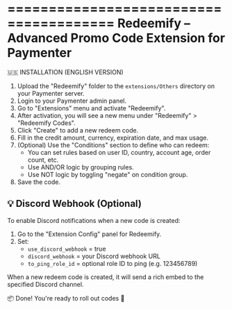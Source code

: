 =======================================
Redeemify – Advanced Promo Code Extension for Paymenter
=======================================

🇺🇸 INSTALLATION (ENGLISH VERSION)

1. Upload the "Redeemify" folder to the `extensions/Others` directory on your Paymenter server.
2. Login to your Paymenter admin panel.
3. Go to "Extensions" menu and activate "Redeemify".
4. After activation, you will see a new menu under "Redeemify" > "Redeemify Codes".
5. Click "Create" to add a new redeem code.
6. Fill in the credit amount, currency, expiration date, and max usage.
7. (Optional) Use the "Conditions" section to define who can redeem:
   - You can set rules based on user ID, country, account age, order count, etc.
   - Use AND/OR logic by grouping rules.
   - Use NOT logic by toggling "negate" on condition group.
8. Save the code.

💡 Discord Webhook (Optional)
-----------------------------
To enable Discord notifications when a new code is created:

1. Go to the "Extension Config" panel for Redeemify.
2. Set:
   - `use_discord_webhook` = true
   - `discord_webhook` = your Discord webhook URL
   - `to_ping_role_id` = optional role ID to ping (e.g. 123456789)

When a new redeem code is created, it will send a rich embed to the specified Discord channel.

📦 Done! You're ready to roll out codes 🚀
